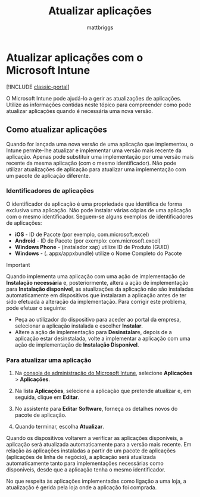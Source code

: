 ﻿---
title: Atualizar aplicações
description: Utilize as informações contidas neste tópico para compreender como pode atualizar aplicações quando é necessária uma nova versão.
keywords: ''
author: mattbriggs
ms.author: mabrigg
manager: angrobe
ms.date: 12/27/2016
ms.topic: article
ms.prod: ''
ms.service: microsoft-intune
ms.technology: ''
ms.assetid: beee6933-876a-4be0-b395-4c24cfbd519b
ROBOTS: NOINDEX,NOFOLLOW
ms.reviewer: mghadial
ms.suite: ems
ms.custom: intune-classic
ms.openlocfilehash: 4ee48f751c181cd12c8e549c5aa4aab0c6252add
ms.sourcegitcommit: 5eba4bad151be32346aedc7cbb0333d71934f8cf
ms.translationtype: HT
ms.contentlocale: pt-PT
ms.lasthandoff: 04/16/2018
---
# <a name="update-apps-using-microsoft-intune"></a>Atualizar aplicações com o Microsoft Intune

[!INCLUDE [classic-portal](../includes/classic-portal.md)]

O Microsoft Intune pode ajudá-lo a gerir as atualizações de aplicações. Utilize as informações contidas neste tópico para compreender como pode atualizar aplicações quando é necessária uma nova versão.

## <a name="how-to-update-apps"></a>Como atualizar aplicações
Quando for lançada uma nova versão de uma aplicação que implementou, o Intune permite-lhe atualizar e implementar uma versão mais recente da aplicação. Apenas pode substituir uma implementação por uma versão mais recente da mesma aplicação (com o mesmo identificador). Não pode utilizar atualizações de aplicação para atualizar uma implementação com um pacote de aplicação diferente.

### <a name="app-identifiers"></a>Identificadores de aplicações
O identificador de aplicação é uma propriedade que identifica de forma exclusiva uma aplicação. Não pode instalar várias cópias de uma aplicação com o mesmo identificador. Seguem-se alguns exemplos de identificadores de aplicações:

- **iOS** - ID de Pacote (por exemplo, com.microsoft.excel)
- **Android** - ID de Pacote (por exemplo: com.microsoft.excel)
- **Windows Phone** - (instalador xap) utilize ID de Produto (GUID)
- **Windows** - (. appx/appxbundle) utilize o Nome Completo do Pacote



> [!IMPORTANT]
> Quando implementa uma aplicação com uma ação de implementação de **Instalação necessária** e, posteriormente, altera a ação de implementação para **Instalação disponível**, as atualizações da aplicação não são instaladas automaticamente em dispositivos que instalaram a aplicação antes de ter sido efetuada a alteração da implementação. Para corrigir este problema, pode efetuar o seguinte:
>
> -   Peça ao utilizador do dispositivo para aceder ao portal da empresa, selecionar a aplicação instalada e escolher **Instalar**.
> -   Altere a ação de implementação para **Desinstalar**e, depois de a aplicação estar desinstalada, volte a implementar a aplicação com uma ação de implementação de **Instalação Disponível**.

### <a name="to-update-an-app"></a>Para atualizar uma aplicação

1.  Na [consola de administração do Microsoft Intune](https://manage.microsoft.com), selecione **Aplicações** &gt; **Aplicações**.

2.  Na lista **Aplicações**, selecione a aplicação que pretende atualizar e, em seguida, clique em **Editar**.

3.  No assistente para **Editar Software**, forneça os detalhes novos do pacote de aplicação.

4.  Quando terminar, escolha **Atualizar**.

Quando os dispositivos voltarem a verificar as aplicações disponíveis, a aplicação será atualizada automaticamente para a versão mais recente.
Em relação às aplicações instaladas a partir de um pacote de aplicações (aplicações de linha de negócio), a aplicação será atualizada automaticamente tanto para implementações necessárias como disponíveis, desde que a aplicação tenha o mesmo identificador.

No que respeita às aplicações implementadas como ligação a uma loja, a atualização é gerida pela loja onde a aplicação foi comprada.
